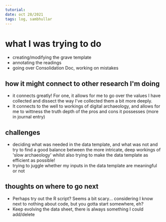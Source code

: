 ```yaml
---
tutorial:
date: oct 28/2021
tags: log, sambhullar
---
```


# what I was trying to do
- creating/modifying the grave template 
- annotating the readings
- going over Consolidation Doc, working on mistakes

## how it might connect to other research I'm doing
- it connects greatly! For one, it allows for me to go over the values I have collected and dissect the way I've collected them a bit more deeply. 
- It connects to the well to workings of digital archaeology, and allows for me to wittness the truth depth of the pros and cons it possesses (more in journal entry)

## challenges 
- deciding what was needed in the data template, and what was not and try to find a good balance between the more intricate, deep workings of 'slow archaeology' whilst also trying to make the data template as efficient as possible!
- trying to juggle whether my inputs in the data template are meaningful or not


## thoughts on where to go next
- Perhaps try out the R script? Seems a bit scary... considering I know next to nothing about code, but you gotta start somewhere, eh?
- Keep evolving the data sheet, there is always something I could add/delete